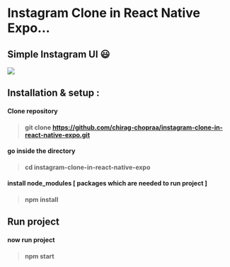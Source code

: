 # Instagram Clone in React Native Expo...
## Simple Instagram UI :smiley:	
<img src="https://media.giphy.com/media/kBHlKDHXMFnTeJdACs/giphy.gif"  />

## Installation & setup : 
#### Clone repository
>#### git clone https://github.com/chirag-chopraa/instagram-clone-in-react-native-expo.git
#### go inside the directory
>#### cd instagram-clone-in-react-native-expo
#### install node_modules [ packages which are needed to run project ]
>#### npm install

## Run project
#### now run project
>#### npm start
